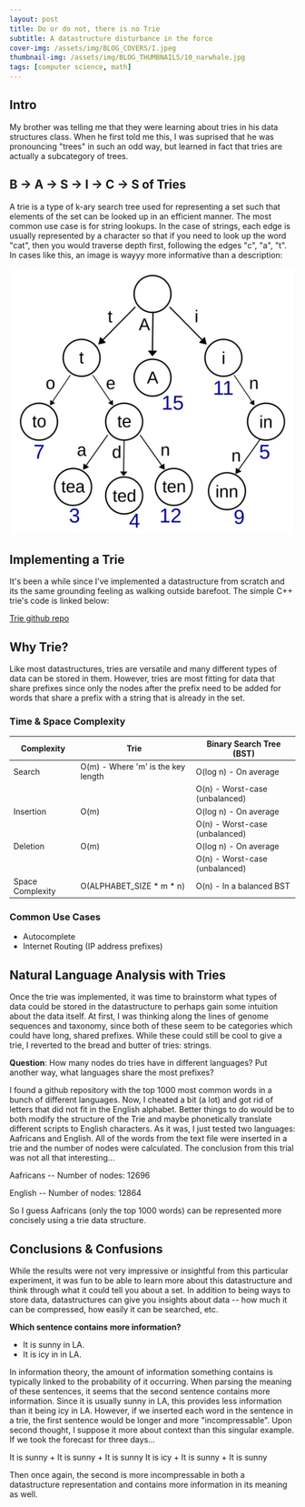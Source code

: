 ```yaml
---
layout: post
title: Do or do not, there is no Trie
subtitle: A datastructure disturbance in the force
cover-img: /assets/img/BLOG_COVERS/I.jpeg
thumbnail-img: /assets/img/BLOG_THUMBNAILS/10_narwhale.jpg
tags: [computer science, math]
---
```


## Intro
My brother was telling me that they were learning about tries in his data structures class. When he first told me this, I was suprised that he was pronouncing "trees" in such an odd way, but learned in fact that tries are actually a subcategory of trees. 

## B -> A -> S -> I -> C -> S of Tries
A trie is a type of k-ary search tree used for representing a set such that elements of the set can be looked up in an efficient manner. The most common use case is for string lookups. In the case of strings, each edge is usually represented by a character so that if you need to look up the word "cat", then you would traverse depth first, following the edges "c", "a", "t". In cases like this, an image is wayyy more informative than a description:

<div style="display: flex; justify-content: center; text-align: center;">
 <div class="image">
    <img src="/assets/img/datastructure/trie.png" width="500"/>
</div>
</div>


## Implementing a Trie
It's been a while since I've implemented a datastructure from scratch and its the same grounding feeling as walking outside barefoot. The simple C++ trie's code is linked below:

[Trie github repo](https://github.com/Aloha-Churchill/trie)

## Why Trie?
Like most datastructures, tries are versatile and many different types of data can be stored in them. However, tries are most fitting for data that share prefixes since only the nodes after the prefix need to be added for words that share a prefix with a string that is already in the set.

### Time & Space Complexity

| Complexity        | Trie                                     | Binary Search Tree (BST)               |
|-------------------|------------------------------------------|----------------------------------------|
| Search            | O(m) - Where 'm' is the key length       | O(log n) - On average                  |
|                   |                                          | O(n) - Worst-case (unbalanced)         |
| Insertion         | O(m)                                     | O(log n) - On average                  |
|                   |                                          | O(n) - Worst-case (unbalanced)         |
| Deletion          | O(m)                                     | O(log n) - On average                  |
|                   |                                          | O(n) - Worst-case (unbalanced)         |
| Space Complexity  | O(ALPHABET_SIZE * m * n)                 | O(n) - In a balanced BST               |



### Common Use Cases
* Autocomplete
* Internet Routing (IP address prefixes)


## Natural Language Analysis with Tries
Once the trie was implemented, it was time to brainstorm what types of data could be stored in the datastructure to perhaps gain some intuition about the data itself. At first, I was thinking along the lines of genome sequences and taxonomy, since both of these seem to be categories which could have long, shared prefixes. While these could still be cool to give a trie, I reverted to the bread and butter of tries: strings. 

**Question**: How many nodes do tries have in different languages? Put another way, what languages share the most prefixes?

I found a github repository with the top 1000 most common words in a bunch of different languages. Now, I cheated a bit (a lot) and got rid of letters that did not fit in the English alphabet. Better things to do would be to both modify the structure of the Trie and maybe phonetically translate different scripts to English characters. As it was, I just tested two languages: Aafricans and English. All of the words from the text file were inserted in a trie and the number of nodes were calculated. The conclusion from this trial was not all that interesting...

Aafricans -- Number of nodes: 12696

English -- Number of nodes: 12864

So I guess Aafricans (only the top 1000 words) can be represented more concisely using a trie data structure.  

## Conclusions & Confusions
While the results were not very impressive or insightful from this particular experiment, it was fun to be able to learn more about this datastructure and think through what it could tell you about a set. In addition to being ways to store data, datastructures can give you insights about data -- how much it can be compressed, how easily it can be searched, etc. 


**Which sentence contains more information?** 
* It is sunny in LA.
* It is icy in in LA.

In information theory, the amount of information something contains is typically linked to the probability of it occurring. When parsing the meaning of these sentences, it seems that the second sentence contains more information. Since it is usually sunny in LA, this provides less information than it being icy in LA. However, if we inserted each word in the sentence in a trie, the first sentence would be longer and more "incompressable". Upon second thought, I suppose it more about context than this singular example. If we took the forecast for three days...

It is sunny + It is sunny + It is sunny
It is icy + It is sunny + It is sunny

Then once again, the second is more incompressable in both a datastructure representation and contains more information in its meaning as well.



